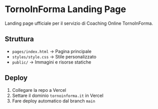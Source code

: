 # TornoInForma Landing Page

Landing page ufficiale per il servizio di Coaching Online TornoInForma.

## Struttura
- `pages/index.html` → Pagina principale
- `styles/style.css` → Stile personalizzato
- `public/` → Immagini e risorse statiche

## Deploy
1. Collegare la repo a Vercel
2. Settare il dominio `tornoinforma.it` in Vercel
3. Fare deploy automatico dal branch `main`
